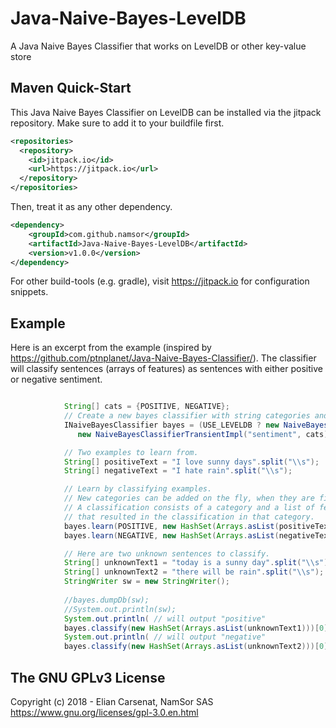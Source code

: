 # Java-Naive-Bayes-LevelDB
A Java Naive Bayes Classifier that works on LevelDB or other key-value store 

Maven Quick-Start
------------------

This Java Naive Bayes Classifier on LevelDB can be installed via the jitpack repository. Make sure to add it to your buildfile first.

```xml
<repositories>
  <repository>
    <id>jitpack.io</id>
    <url>https://jitpack.io</url>
  </repository>
</repositories>
```

Then, treat it as any other dependency.

```xml
<dependency>
    <groupId>com.github.namsor</groupId>
    <artifactId>Java-Naive-Bayes-LevelDB</artifactId>
    <version>v1.0.0</version>
</dependency>
```

For other build-tools (e.g. gradle), visit https://jitpack.io for configuration snippets.

Example
------------------

Here is an excerpt from the example (inspired by https://github.com/ptnplanet/Java-Naive-Bayes-Classifier/). The classifier will classify sentences (arrays of features) as sentences with either positive or negative sentiment. 

```java

            String[] cats = {POSITIVE, NEGATIVE};
            // Create a new bayes classifier with string categories and string features.
            INaiveBayesClassifier bayes = (USE_LEVELDB ? new NaiveBayesClassifierLevelDBImpl("sentiment", cats, ".", 100) : 
               new NaiveBayesClassifierTransientImpl("sentiment", cats));

            // Two examples to learn from.
            String[] positiveText = "I love sunny days".split("\\s");
            String[] negativeText = "I hate rain".split("\\s");

            // Learn by classifying examples.
            // New categories can be added on the fly, when they are first used.
            // A classification consists of a category and a list of features
            // that resulted in the classification in that category.
            bayes.learn(POSITIVE, new HashSet(Arrays.asList(positiveText)));
            bayes.learn(NEGATIVE, new HashSet(Arrays.asList(negativeText)));

            // Here are two unknown sentences to classify.
            String[] unknownText1 = "today is a sunny day".split("\\s");
            String[] unknownText2 = "there will be rain".split("\\s");
            StringWriter sw = new StringWriter();
            
            //bayes.dumpDb(sw);
            //System.out.println(sw);
            System.out.println( // will output "positive"
            bayes.classify(new HashSet(Arrays.asList(unknownText1)))[0].getCategory());
            System.out.println( // will output "negative"
            bayes.classify(new HashSet(Arrays.asList(unknownText2)))[0].getCategory());


```

The GNU GPLv3 License
------------------
Copyright (c) 2018 - Elian Carsenat, NamSor SAS
https://www.gnu.org/licenses/gpl-3.0.en.html
